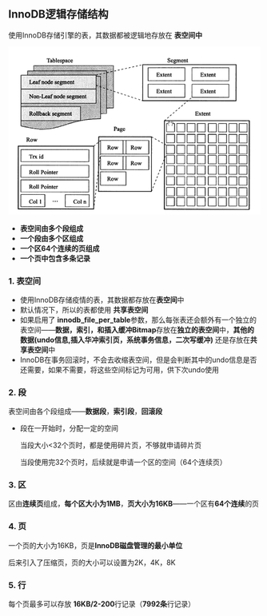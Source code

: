## InnoDB逻辑存储结构

使用InnoDB存储引擎的表，其数据都被逻辑地存放在 **表空间中**

![17](../picture/17.png)

* **表空间由多个段组成**
* **一个段由多个区组成**
* **一个区64个连续的页组成**
* **一个页中包含多条记录**

### 1. 表空间

* 使用InnoDB存储疫情的表，其数据都存放在**表空间**中
* 默认情况下，所以的表都使用 **共享表空间**
* 如果启用了 **innodb_file_per_table**参数，那么每张表还会额外有一个独立的表空间——**数据，索引，和插入缓冲Bitmap**存放在**独立的表空间**中，**其他的数据(undo信息,插入华冲索引页，系统事务信息，二次写缓冲)** 还是存放在**共享表空间**中
* InnoDB在事务回滚时，不会去收缩表空间，但是会判断其中的undo信息是否还需要，如果不需要，将这些空间标记为可用，供下次undo使用

### 2. 段

表空间由各个段组成——**数据段**，**索引段**，**回滚段**

* 段在一开始时，分配一定的空间

  当段大小<32个页时，都是使用碎片页，不够就申请碎片页

  当段使用完32个页时，后续就是申请一个区的空间（64个连续页）

### 3. 区

区由**连续页**组成，**每个区大小为1MB**，**页大小为16KB**——一个区有**64个连续**的页

### 4. 页

一个页的大小为16KB，页是**InnoDB磁盘管理的最小单位**

后来引入了压缩页，页的大小可以设置为2K，4K，8K

### 5. 行

每个页最多可以存放 **16KB/2-200**行记录（**7992条**行记录）
